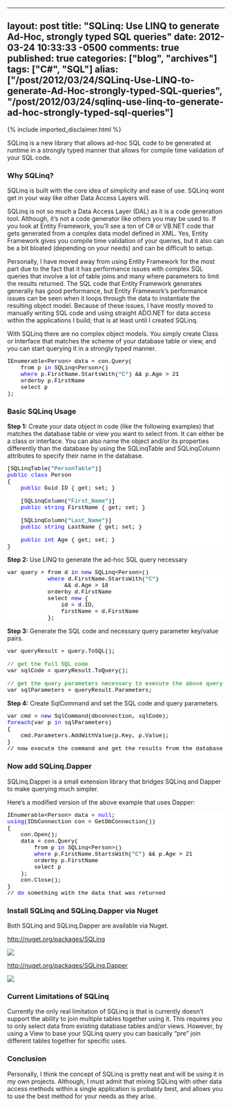   ---
  layout: post
  title: "SQLinq: Use LINQ to generate Ad-Hoc, strongly typed SQL queries"
  date: 2012-03-24 10:33:33 -0500
  comments: true
  published: true
  categories: ["blog", "archives"]
  tags: ["C#", "SQL"]
  alias: ["/post/2012/03/24/SQLinq-Use-LINQ-to-generate-Ad-Hoc-strongly-typed-SQL-queries", "/post/2012/03/24/sqlinq-use-linq-to-generate-ad-hoc-strongly-typed-sql-queries"]
  ---
<!-- more -->
{% include imported_disclaimer.html %}
<p>SQLinq is a new library that allows ad-hoc SQL code to be generated at runtime in a strongly typed manner that allows for compile time validation of your SQL code.</p>  <h3>Why SQLinq?</h3>  <p>SQLinq is built with the core idea of simplicity and ease of use. SQLinq wont get in your way like other Data Access Layers will.</p>  <p>SQLinq is not so much a Data Access Layer (DAL) as it is a code generation tool. Although, it’s not a code generator like others you may be used to. If you look at Entity Framework, you’ll see a ton of C# or VB.NET code that gets generated from a complex data model defined in XML. Yes, Entity Framework gives you compile time validation of your queries, but it also can be a bit bloated (depending on your needs) and can be difficult to setup.</p>  <p>Personally, I have moved away from using Entity Framework for the most part due to the fact that it has performance issues with complex SQL queries that involve a lot of table joins and many where parameters to limit the results returned. The SQL code that Entity Framework generates generally has good performance, but Entity Framework’s performance issues can be seen when it loops through the data to instantiate the resulting object model. Because of these issues, I have mostly moved to manually writing SQL code and using straight ADO.NET for data access within the applications I build; that is at least until I created SQLinq.</p>  <p>With SQLinq there are no complex object models. You simply create Class or Interface that matches the scheme of your database table or view, and you can start querying it in a strongly typed manner.</p>  <pre class="csharpcode">IEnumerable&lt;Person&gt; data = con.Query(
    from p <span class="kwrd">in</span> SQLinq&lt;Person&gt;()
    <span class="kwrd">where</span> p.FirstName.StartsWith(<span class="str">&quot;C&quot;</span>) &amp;&amp; p.Age &gt; 21
    orderby p.FirstName
    select p
);</pre>
<style type="text/css">
.csharpcode, .csharpcode pre
{
	font-size: small;
	color: black;
	font-family: consolas, "Courier New", courier, monospace;
	background-color: #ffffff;
	/*white-space: pre;*/
}
.csharpcode pre { margin: 0em; }
.csharpcode .rem { color: #008000; }
.csharpcode .kwrd { color: #0000ff; }
.csharpcode .str { color: #006080; }
.csharpcode .op { color: #0000c0; }
.csharpcode .preproc { color: #cc6633; }
.csharpcode .asp { background-color: #ffff00; }
.csharpcode .html { color: #800000; }
.csharpcode .attr { color: #ff0000; }
.csharpcode .alt 
{
	background-color: #f4f4f4;
	width: 100%;
	margin: 0em;
}
.csharpcode .lnum { color: #606060; }</style>

<h3>Basic SQLinq Usage</h3>

<p><strong>Step 1:</strong> Create your data object in code (like the following examples) that matches the database table or view you want to select from. It can either be a class or interface. You can also name the object and/or its properties differently than the database by using the SQLinqTable and SQLinqColumn attributes to specify their name in the database.</p>

<pre class="csharpcode">[SQLinqTable(<span class="str">&quot;PersonTable&quot;</span>)]
<span class="kwrd">public</span> <span class="kwrd">class</span> Person
{
    <span class="kwrd">public</span> Guid ID { get; set; }

    [SQLinqColumn(<span class="str">&quot;First_Name&quot;</span>)]
    <span class="kwrd">public</span> <span class="kwrd">string</span> FirstName { get; set; }

    [SQLinqColumn(<span class="str">&quot;Last_Name&quot;</span>)]
    <span class="kwrd">public</span> <span class="kwrd">string</span> LastName { get; set; }

    <span class="kwrd">public</span> <span class="kwrd">int</span> Age { get; set; }
}</pre>
<style type="text/css">

.csharpcode, .csharpcode pre
{
	font-size: small;
	color: black;
	font-family: consolas, "Courier New", courier, monospace;
	background-color: #ffffff;
	/*white-space: pre;*/
}
.csharpcode pre { margin: 0em; }
.csharpcode .rem { color: #008000; }
.csharpcode .kwrd { color: #0000ff; }
.csharpcode .str { color: #006080; }
.csharpcode .op { color: #0000c0; }
.csharpcode .preproc { color: #cc6633; }
.csharpcode .asp { background-color: #ffff00; }
.csharpcode .html { color: #800000; }
.csharpcode .attr { color: #ff0000; }
.csharpcode .alt 
{
	background-color: #f4f4f4;
	width: 100%;
	margin: 0em;
}
.csharpcode .lnum { color: #606060; }</style>

<p><strong>Step 2:</strong> Use LINQ to generate the ad-hoc SQL query necessary</p>

<pre class="csharpcode">var query = from d <span class="kwrd">in</span> <span class="kwrd">new</span> SQLinq&lt;Person&gt;()
            <span class="kwrd">where</span> d.FirstName.StartsWith(<span class="str">&quot;C&quot;</span>)
                 &amp;&amp; d.Age &gt; 18
            orderby d.FirstName
            select <span class="kwrd">new</span> {
                id = d.ID,
                firstName = d.FirstName
            };</pre>

<p><strong>Step 3:</strong> Generate the SQL code and necessary query parameter key/value pairs.</p>

<pre class="csharpcode">var queryResult = query.ToSQL();

<span class="rem">// get the full SQL code</span>
var sqlCode = queryResult.ToQuery();

<span class="rem">// get the query parameters necessary to execute the above query</span>
var sqlParameters = queryResult.Parameters;</pre>

<p><strong>Step 4:</strong> Create SqlCommand and set the SQL code and query parameters.</p>

<pre class="csharpcode">var cmd = <span class="kwrd">new</span> SqlCommand(dbconnection, sqlCode);
<span class="kwrd">foreach</span>(var p <span class="kwrd">in</span> sqlParameters)
{
    cmd.Parameters.AddWithValue(p.Key, p.Value);
}
// now execute the command and get the results from the database</pre>

<h3>Now add SQLinq.Dapper</h3>

<p>SQLinq.Dapper is a small extension library that bridges SQLinq and Dapper to make querying much simpler.</p>

<p>Here’s a modified version of the above example that uses Dapper:</p>

<pre class="csharpcode">IEnumerable&lt;Person&gt; data = <span class="kwrd">null</span>;
<span class="kwrd">using</span>(IDbConnection con = GetDbConnection())
{
    con.Open();
    data = con.Query(
        from p <span class="kwrd">in</span> SQLinq&lt;Person&gt;()
        <span class="kwrd">where</span> p.FirstName.StartsWith(<span class="str">&quot;C&quot;</span>) &amp;&amp; p.Age &gt; 21
        orderby p.FirstName
        select p
    );
    con.Close();
}
// <span class="kwrd">do</span> something with the data that was returned</pre>

<h3>Install SQLinq and SQLinq.Dapper via Nuget</h3>

<p>Both SQLinq and SQLinq.Dapper are available via Nuget.</p>

<p><a href="http://nuget.org/packages/SQLinq">http://nuget.org/packages/SQLinq</a></p>

<p><a href="http://nuget.org/packages/sqlinq"><img style="background-image: none; border-right-width: 0px; padding-left: 0px; padding-right: 0px; border-top-width: 0px; border-bottom-width: 0px; border-left-width: 0px; padding-top: 0px" border="0" src="http://sqlinq.codeplex.com/Download?ProjectName=sqlinq&amp;DownloadId=357830" /></a></p>

<p><a href="http://nuget.org/packages/SQLinq.Dapper">http://nuget.org/packages/SQLinq.Dapper</a></p>

<p><a href="http://nuget.org/packages/SQLinq.Dapper"><img style="background-image: none; border-right-width: 0px; padding-left: 0px; padding-right: 0px; border-top-width: 0px; border-bottom-width: 0px; border-left-width: 0px; padding-top: 0px" border="0" src="http://download.codeplex.com/Download?ProjectName=sqlinq&amp;DownloadId=358422" /></a></p>

<h3>Current Limitations of SQLinq</h3>

<p>Currently the only real limitation of SQLinq is that is currently doesn’t support the ability to join multiple tables together using it. This requires you to only select data from existing database tables and/or views. However, by using a View to base your SQLinq query you can basically “pre” join different tables together for specific uses.</p>

<h3>Conclusion</h3>

<p>Personally, I think the concept of SQLinq is pretty neat and will be using it in my own projects. Although, I must admit that mixing SQLinq with other data access methods within a single application is probably best, and allows you to use the best method for your needs as they arise.</p>
